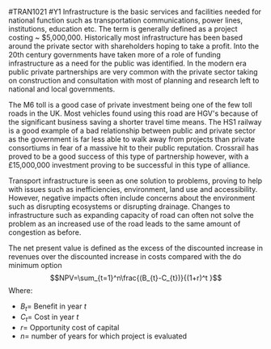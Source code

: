 #TRAN1021 #Y1 
Infrastructure is the basic services and facilities needed for national function such as transportation communications, power lines, institutions, education etc. The term is generally defined as a project costing ~ $5,000,000. Historically most infrastructure has been based around the private sector with shareholders hoping to take a profit. Into the 20th century governments have taken more of a role of funding infrastructure as a need for the public was identified. In the modern era public private partnerships are very common with the private sector taking on construction and consultation with most of planning and research left to national and local governments.

The M6 toll is a good case of private investment being one of the few toll roads in the UK. Most vehicles found using this road are HGV's because of the significant business saving a shorter travel time means. The HS1 railway is a good example of a bad relationship between public and private sector as the government is far less able to walk away from projects than private consortiums in fear of a massive hit to their public reputation. Crossrail has proved to be a good success of this type of partnership however, with a £15,000,000 investment proving to be successful in this type of alliance.  

Transport infrastructure is seen as one solution to problems, proving to help with issues such as inefficiencies, environment, land use and accessibility. However, negative impacts often include concerns about the environment such as disrupting ecosystems or disrupting drainage. Changes to infrastructure such as expanding capacity of road can often not solve the problem as an increased use of the road leads to the same amount of congestion as before.

The net present value is defined as the excess of the discounted increase in revenues over the discounted increase in costs compared with the do minimum option
$$NPV=\sum_{t=1}^n\frac{(B_{t}-C_{t})}{(1+r)^t }$$
Where:
- $B_{t}=$ Benefit in year $t$
- $C_{t} =$ Cost in year $t$
- $r =$ Opportunity cost of capital 
- $n =$ number of years for which project is evaluated

